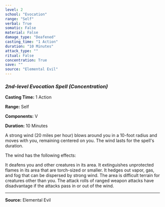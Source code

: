 ```yaml
---
level: 2
school: "Evocation"
range: "Self"
verbal: True
somatic: False
material: False
damage_type: "Deafened"
casting_time: "1 Action"
duration: "10 Minutes"
attack_type: ""
ritual: False
concentration: True
save: ""
source: "Elemental Evil"
---
```


### *2nd-level Evocation Spell* *(Concentration)*

**Casting Time:** 1 Action

**Range:** Self

**Components:** V

**Duration:** 10 Minutes

A strong wind (20 miles per hour) blows around you in a 10-foot radius and moves with you, remaining centered on you. The wind lasts for the spell's duration.
 
 The wind has the following effects:
 
  It deafens you and other creatures in its area.
  It extinguishes unprotected flames in its area that are torch-sized or smaller.
  It hedges out vapor, gas, and fog that can be dispersed by strong wind.
  The area is difficult terrain for creatures other than you.
  The attack rolls of ranged weapon attacks have disadvantage if the attacks pass in or out of the wind.

---
**Source:** Elemental Evil
